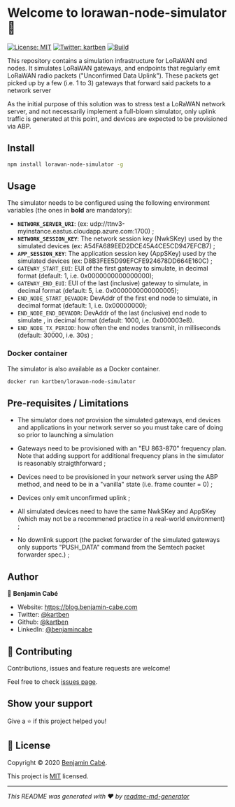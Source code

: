 # Welcome to lorawan-node-simulator 👋

[![License: MIT](https://img.shields.io/badge/License-MIT-yellow.svg)](/LICENSE)
[![Twitter: kartben](https://img.shields.io/twitter/follow/kartben.svg?style=social)](https://twitter.com/kartben)
[![Build](https://github.com/kartben/lorawan-node-simulator/workflows/Node.js%20CI/badge.svg)](https://github.com/kartben/lorawan-node-simulator/actions?query=workflow%3ANode.js+CI)

This repository contains a simulation infrastructure for LoRaWAN end nodes. It simulates LoRaWAN gateways, and endpoints that regularly emit LoRaWAN radio packets ("Unconfirmed Data Uplink"). These packets get picked up by a few (i.e. 1 to 3) gateways that forward said packets to a network server

As the initial purpose of this solution was to stress test a LoRaWAN network server, and not necessarily implement a full-blown simulator, only uplink traffic is generated at this point, and devices are expected to be provisioned via ABP.

## Install

```bash
npm install lorawan-node-simulator -g
```

## Usage

The simulator needs to be configured using the following environment variables (the ones in **bold** are mandatory):

- **`NETWORK_SERVER_URI`**: (ex: udp://ttnv3-myinstance.eastus.cloudapp.azure.com:1700) ;
- **`NETWORK_SESSION_KEY`**:  The network session key (NwkSKey) used by the simulated devices (ex: A54FA689EED2DCE45A4CE5CD947EFCB7) ;
- **`APP_SESSION_KEY`**:  The application session key (AppSKey) used by the simulated devices (ex: D8B3FEE5D99EFCFE924678DD664E160C) ;
- `GATEWAY_START_EUI`: EUI of the first gateway to simulate, in decimal format (default: 1, i.e. 0x0000000000000000);
- `GATEWAY_END_EUI`: EUI of the last (inclusive) gateway to simulate, in decimal format (default: 5, i.e. 0x0000000000000005);
- `END_NODE_START_DEVADDR`: DevAddr of the first end node to simulate, in decimal format (default: 1, i.e. 0x00000000);
- `END_NODE_END_DEVADDR`: DevAddr of the last (inclusive) end node to simulate , in decimal format (default: 1000, i.e. 0x000003e8).
- `END_NODE_TX_PERIOD`: how often the end nodes transmit, in milliseconds (default: 30000, i.e. 30s) ;

### Docker container

The simulator is also available as a Docker container.

```bash
docker run kartben/lorawan-node-simulator
```



## Pre-requisites / Limitations

- The simulator does *not* provision the simulated gateways, end devices and applications in your network server so you must take care of doing so prior to launching a simulation

- Gateways need to be provisioned with an "EU 863-870" frequency plan. Note that adding support for additional frequency plans in the simulator is reasonably straigthforward ;

- Devices need to be provisioned in your network server using the ABP method, and need to be in a "vanilla" state (i.e. frame counter = 0) ;

- Devices only emit unconfirmed uplink ;

- All simulated devices need to have the same NwkSKey and AppSKey (which may not be a recommened practice in a real-world environment) ;

- No downlink support (the packet forwarder of the simulated gateways only supports "PUSH_DATA" command from the Semtech packet forwarder spec.) ;

## Author

👤 **Benjamin Cabé**

* Website: https://blog.benjamin-cabe.com
* Twitter: [@kartben](https://twitter.com/kartben)
* Github: [@kartben](https://github.com/kartben)
* LinkedIn: [@benjamincabe](https://linkedin.com/in/benjamincabe)

## 🤝 Contributing

Contributions, issues and feature requests are welcome!

Feel free to check [issues page](https://github.com/kartben/wioterminal-azureiothub-sample/issues).

## Show your support

Give a ⭐️ if this project helped you!


## 📝 License

Copyright &copy; 2020 [Benjamin Cabé](https://github.com/kartben).

This project is [MIT](/LICENSE) licensed.

***
_This README was generated with ❤️ by [readme-md-generator](https://github.com/kefranabg/readme-md-generator)_
